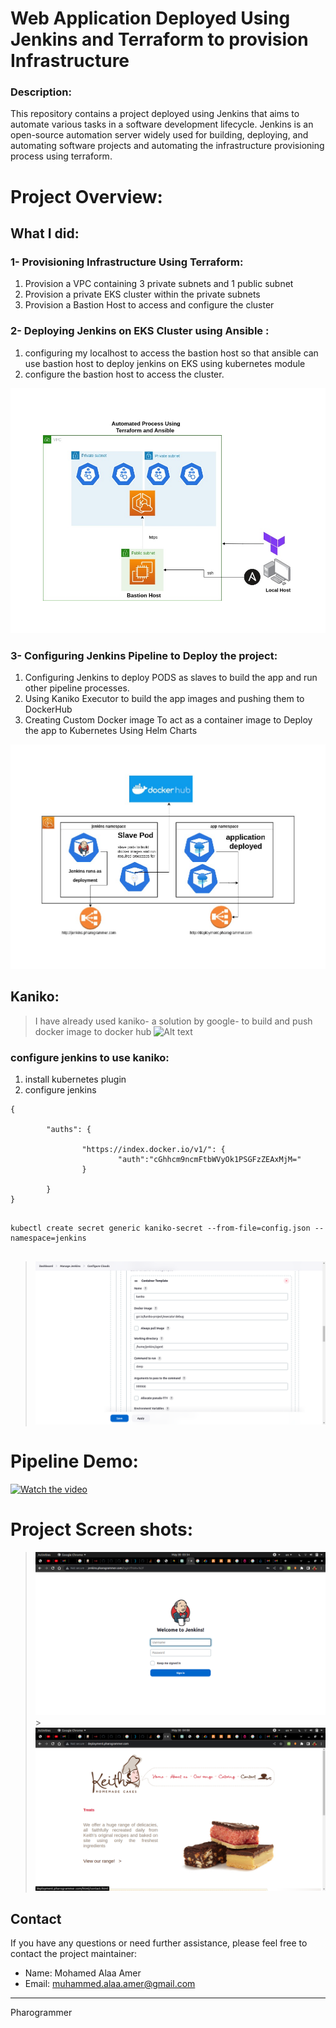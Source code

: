 # Web Application Deployed Using Jenkins and Terraform to provision Infrastructure

### Description:

This repository contains a project deployed using Jenkins that aims to automate various tasks in a software development lifecycle. Jenkins is an open-source automation server widely used for building, deploying, and automating software projects and automating the infrastructure provisioning process using terraform.

# Project Overview:

## What I did:

### 1- Provisioning Infrastructure Using Terraform:

1. Provision a VPC containing 3 private subnets and 1 public subnet
2. Provision a private EKS cluster within the private subnets
3. Provision a Bastion Host to access and configure the cluster

### 2- Deploying Jenkins on EKS Cluster using Ansible :

1. configuring my localhost to access the bastion host so that ansible can use bastion host to deploy jenkins on EKS using kubernetes module
2. configure the bastion host to access the cluster.

![Alt text](images/terraform-ansible.jpg?raw=true "Title")

### 3- Configuring Jenkins Pipeline to Deploy the project:

1. Configuring Jenkins to deploy PODS as slaves to build the app and run other pipeline processes.
2. Using Kaniko Executor to build the app images and pushing them to DockerHub
3. Creating Custom Docker image To act as a container image to Deploy the app to Kubernetes Using Helm Charts

![Alt text](images/cluster.jpg?raw=true "Title")

## Kaniko:

> I have already used kaniko- a solution by google- to build and push docker image to docker hub
> ![Alt text](images/kaniko.jpg?raw=true "Title")

### configure jenkins to use kaniko:

1. install kubernetes plugin
2. configure jenkins

```
{

        "auths": {

                "https://index.docker.io/v1/": {
                        "auth":"cGhhcm9ncmFtbWVyOk1PSGFzZEAxMjM="
                }

        }
}

```

```

kubectl create secret generic kaniko-secret --from-file=config.json --namespace=jenkins


```

> ![Alt text](images/screen-kaniko.png?raw=true "Title")

# Pipeline Demo:

[![Watch the video](https://i.imgur.com/vKb2F1B.png)](https://www.youtube.com/watch?v=xjb9A_ii8ZI)

# Project Screen shots:

> ![Alt text](images/site-jenkins.png?raw=true "Title") > ![Alt text](images/site-1.png?raw=true "Title")

## Contact

If you have any questions or need further assistance, please feel free to contact the project maintainer:

- Name: Mohamed Alaa Amer
- Email: muhammed.alaa.amer@gmail.com

---

Pharogrammer
